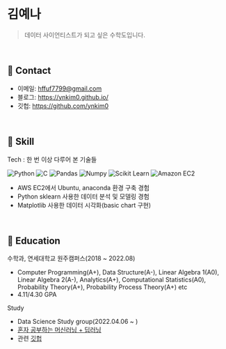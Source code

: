 # 김예나
>데이터 사이언티스트가 되고 싶은 수학도입니다.

</br>

## :pushpin: Contact
- 이메일: hffuf7799@gmail.com
- 블로그: https://ynkim0.github.io/
- 깃헙: https://github.com/ynkim0

</br>

## :pushpin: Skill
Tech : 한 번 이상 다루어 본 기술들

![Python](https://img.shields.io/badge/-Python-blue?&logo=python&logoColor=ffffff)
![C](https://img.shields.io/badge/-C-lightgrey?&logo=c&logoColor=ffffff)
![Pandas](https://img.shields.io/badge/-Pandas-purple?&logo=pandas&logoColor=ffffff)
![Numpy](https://img.shields.io/badge/-Numpy-darkblue?&logo=numpy&logoColor=ffffff)
![Scikit Learn](https://img.shields.io/badge/-Scikit%20Learn-orange?&logo=scikitlearn&logoColor=ffffff)
![Amazon EC2](https://img.shields.io/badge/-AWS%20EC2-green?&logo=aws&logoColor=ffffff)

- AWS EC2에서 Ubuntu, anaconda 환경 구축 경험
- Python sklearn 사용한 데이터 분석 및 모델링 경험
- Matplotlib 사용한 데이터 시각화(basic chart 구현)

</br>

## :pushpin: Education
수학과, 연세대학교 원주캠퍼스(2018 ~ 2022.08)
- Computer Programming(A+), Data Structure(A-), Linear Algebra 1(A0), Linear Algebra 2(A-), Analytics(A+), Computational Statistics(A0), Probability Theory(A+), Probability Process Theory(A+) etc
- 4.11/4.30 GPA

Study
- Data Science Study group(2022.04.06 ~ )
- [혼자 공부하는 머신러닝 + 딥러닝](https://books.google.co.kr/books?id=9Q0REAAAQBAJ&printsec=frontcover&dq=%ED%98%BC%EC%9E%90+%EA%B3%B5%EB%B6%80%ED%95%98%EB%8A%94+%EB%A8%B8%EC%8B%A0%EB%9F%AC%EB%8B%9D&hl=ko&sa=X&ved=2ahUKEwifqZKu2cz3AhXbmlYBHS5_D6gQ6AF6BAgJEAI#v=onepage&q=%ED%98%BC%EC%9E%90%20%EA%B3%B5%EB%B6%80%ED%95%98%EB%8A%94%20%EB%A8%B8%EC%8B%A0%EB%9F%AC%EB%8B%9D&f=false)
- 관련 [깃헙](https://github.com/yonseimath/data-science-2022-biginner)
